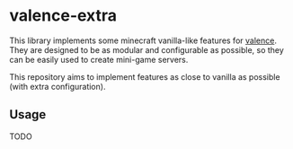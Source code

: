 # valence-extra

This library implements some minecraft vanilla-like features for [valence](https://github.com/valence-rs/valence). They are designed to be as modular and configurable as possible,
so they can be easily used to create mini-game servers.

This repository aims to implement features as close to vanilla as possible (with extra configuration).

## Usage 

TODO
